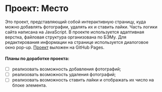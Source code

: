 # Проект: Место

Это проект, представляющий собой интерактивную страницу, куда можно добавлять фотографии, удалять их и ставить лайки. Часть логики сайта написана на JavaScript. В проекте используется адаптивная верстка, файловая структура организована по БЭМу. Для редактирования информации на странице используется диалоговое окно pop-up. [Проект](https://marinamoskaleva.github.io/mesto/) выложен на GitHub Pages.

#### Планы по доработке проекта:
- [ ] реализовать возможность добавления фотографий;
- [ ] реализовать возможность удаления фотографий;
- [ ] реализовать возможность ставить лайки и отображать их число на блоке элемента.
